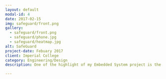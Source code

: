```yaml
---
layout: default
modal-id: 4
date: 2017-02-15
img: safeguard/front.png
gallery:
  - safeguard/front.png
  - safeguard/phone.jpg
  - safeguard/heatmap.jpg
alt: SafeGuard
project-date: Febuary 2017
client: Imperial College
category: Engineering/Design
description: One of the highlight of my Embedded System project is the creation of SafeGuard. SafeGuard is part of a wider Cycle-Area-Network of sensors and indicators, with a smartphone as its hub. It is a portable all-in-one purpose device made for cyclists to aid in collision prevention. Your SafeGuard device is placed on the back of your bicycle and uses a variety of high precision sensors (such as a miniture ultrasonic sensor, accelerometer and GPS) to assess the surrounding environment and your ride, relaying all the information straight back to you on your smartphone and giving you 360 degree safety.<br/><b><a href="https://thecloudes.github.io/SafeGuard/">See the project website</a></b>

---
```

